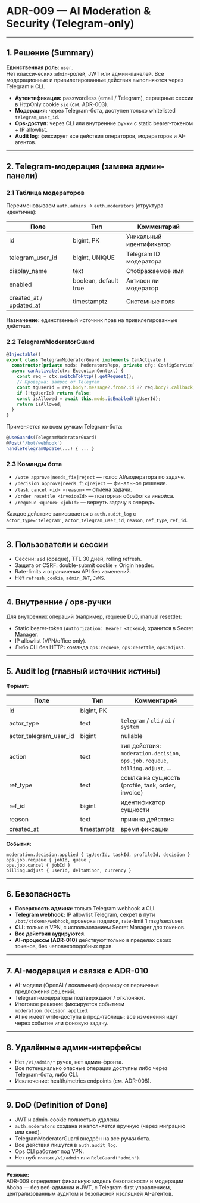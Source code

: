 # ADR-009 — AI Moderation & Security (Telegram-only)

---

## 1. Решение (Summary)

**Единственная роль:** `user`.\
Нет классических `admin`-ролей, JWT или админ-панелей. Все модерационные и привилегированные действия выполняются через Telegram и CLI.

- **Аутентификация:** passwordless (email / Telegram), серверные сессии в HttpOnly cookie `sid` (см. ADR-003).
- **Модерация:** через Telegram-бота, доступен только whitelisted `telegram_user_id`.
- **Ops-доступ:** через CLI или внутренние ручки с static bearer-токеном + IP allowlist.
- **Audit log:** фиксирует все действия операторов, модераторов и AI-агентов.

---

## 2. Telegram-модерация (замена админ-панели)

### 2.1 Таблица модераторов

Переименовываем `auth.admins` → `auth.moderators` (структура идентична):

| Поле                      | Тип                   | Комментарий              |
| ------------------------- | --------------------- | ------------------------ |
| id                        | bigint, PK            | Уникальный идентификатор |
| telegram\_user\_id        | bigint, UNIQUE        | Telegram ID модератора   |
| display\_name             | text                  | Отображаемое имя         |
| enabled                   | boolean, default true | Активен ли модератор     |
| created\_at / updated\_at | timestamptz           | Системные поля           |

**Назначение:** единственный источник прав на привилегированные действия.

### 2.2 TelegramModeratorGuard

```ts
@Injectable()
export class TelegramModeratorGuard implements CanActivate {
  constructor(private mods: ModeratorsRepo, private cfg: ConfigService) {}
  async canActivate(ctx: ExecutionContext) {
    const req = ctx.switchToHttp().getRequest();
    // Проверка: запрос от Telegram
    const tgUserId = req.body?.message?.from?.id ?? req.body?.callback_query?.from?.id;
    if (!tgUserId) return false;
    const isAllowed = await this.mods.isEnabled(tgUserId);
    return isAllowed;
  }
}
```

Применяется ко всем ручкам Telegram-бота:

```ts
@UseGuards(TelegramModeratorGuard)
@Post('/bot/webhook')
handleTelegramUpdate(...) { ... }
```

### 2.3 Команды бота

- `/vote approve|needs_fix|reject` — голос AI/модератора по задаче.
- `/decision approve|needs_fix|reject` — финальное решение.
- `/task cancel <id> <reason>` — отмена задачи.
- `/order resettle <invoiceId>` — повторная обработка инвойса.
- `/requeue <queue> <jobId>` — вернуть задачу в очередь.

Каждое действие записывается в `auth.audit_log` с `actor_type='telegram'`, `actor_telegram_user_id`, `reason`, `ref_type`, `ref_id`.

---

## 3. Пользователи и сессии

- Сессии: `sid` (opaque), TTL 30 дней, rolling refresh.
- Защита от CSRF: double-submit cookie + Origin header.
- Rate-limits и ограничения API без изменений.
- Нет `refresh_cookie`, `admin_JWT`, `JWKS`.

---

## 4. Внутренние / ops-ручки

Для внутренних операций (например, requeue DLQ, manual resettle):

- Static bearer-token (`Authorization: Bearer <token>`), хранится в Secret Manager.
- IP allowlist (VPN/office only).
- Либо CLI без HTTP: команда `ops:requeue`, `ops:resettle`, `ops:adjust`.

---

## 5. Audit log (главный источник истины)

**Формат:**

| Поле                      | Тип         | Комментарий                                                                   |
| ------------------------- | ----------- | ----------------------------------------------------------------------------- |
| id                        | bigint, PK  |                                                                               |
| actor\_type               | text        | `telegram` / `cli` / `ai` / `system`                                          |
| actor\_telegram\_user\_id | bigint      | nullable                                                                      |
| action                    | text        | тип действия: `moderation.decision`, `ops.job.requeue`, `billing.adjust`, ... |
| ref\_type                 | text        | ссылка на сущность (profile, task, order, invoice)                            |
| ref\_id                   | bigint      | идентификатор сущности                                                        |
| reason                    | text        | причина действия                                                              |
| created\_at               | timestamptz | время фиксации                                                                |

**События:**

```
moderation.decision.applied { tgUserId, taskId, profileId, decision }
ops.job.requeue { jobId, queue }
ops.job.cancel { jobId }
billing.adjust { userId, deltaMinor, currency }
```

---

## 6. Безопасность

- **Поверхность админа:** только Telegram webhook и CLI.
- **Telegram webhook:** IP allowlist Telegram, секрет в пути `/bot/<token>/webhook`, проверка подписи, rate-limit 1 msg/sec/user.
- **CLI:** только в VPN, с использованием Secret Manager для токенов.
- **Все действия аудируются.**
- **AI-процессы (ADR-010)** действуют только в пределах своих токенов, без человекоподобных прав.

---

## 7. AI-модерация и связка с ADR-010

- AI-модели (OpenAI / локальные) формируют первичные предложения решений.
- Telegram-модераторы подтверждают / отклоняют.
- Итоговое решение фиксируется событием `moderation.decision.applied`.
- AI не имеет write-доступа в прод-таблицы: все изменения идут через событие или фоновую задачу.

---

## 8. Удалённые админ-интерфейсы

- Нет `/v1/admin/*` ручек, нет админ-фронта.
- Все потенциально опасные операции доступны либо через Telegram-бота, либо CLI.
- Исключение: health/metrics endpoints (см. ADR-008).

---

## 9. DoD (Definition of Done)

- JWT и admin-cookie полностью удалены.
- `auth.moderators` создана и наполняется вручную (через миграцию или seed).
- TelegramModeratorGuard внедрён на все ручки бота.
- Все действия пишутся в `auth.audit_log`.
- Ops CLI работает под VPN.
- Нет публичных `/v1/admin` или `RoleGuard('admin')`.

---

**Резюме:**\
ADR-009 определяет финальную модель безопасности и модерации Aboba — без веб-админки и JWT, с Telegram-first управлением, централизованным аудитом и безопасной изоляцией AI-агентов.

